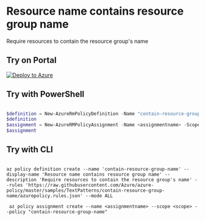 # Resource name contains resource group name

Require resources to contain the resource group's name

## Try on Portal

[![Deploy to Azure](http://azuredeploy.net/deploybutton.png)](https://portal.azure.com/?feature.customportal=false&microsoft_azure_policy=true&microsoft_azure_policy_policyinsights=true&feature.microsoft_azure_security_policy=true&microsoft_azure_marketplace_policy=true#blade/Microsoft_Azure_Policy/CreatePolicyDefinitionBlade/uri/https%3A%2F%2Fraw.githubusercontent.com%2FAzure%2Fazure-policy%2Fmaster%2Fsamples%2FTextPatterns%contain-resource-group-name%2Fazurepolicy.json)

## Try with PowerShell

````powershell

$definition = New-AzureRmPolicyDefinition -Name "contain-resource-group-name" -DisplayName "Resource name contains resource group name" -description "Require resources to contain the resource group's name" -Policy 'https://raw.githubusercontent.com/Azure/azure-policy/master/samples/TextPatterns/contain-resource-group-name/azurepolicy.rules.json' -Mode ALL
$definition
$assignment = New-AzureRMPolicyAssignment -Name <assignmentname> -Scope <scope> -PolicyDefinition $definition
$assignment

````

## Try with CLI

````cli

az policy definition create --name 'contain-resource-group-name' --display-name 'Resource name contains resource group name' --description 'Require resources to contain the resource group's name' --rules 'https://raw.githubusercontent.com/Azure/azure-policy/master/samples/TextPatterns/contain-resource-group-name/azurepolicy.rules.json' --mode ALL

 az policy assignment create --name <assignmentname> --scope <scope> --policy "contain-resource-group-name"

 ````
